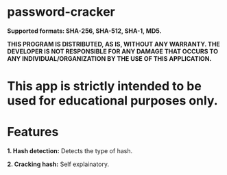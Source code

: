 # password-cracker
**Supported formats: SHA-256, SHA-512, SHA-1, MD5.**

**THIS PROGRAM IS DISTRIBUTED, AS IS, WITHOUT ANY WARRANTY. THE DEVELOPER IS NOT RESPONSIBLE FOR ANY DAMAGE THAT OCCURS TO ANY INDIVIDUAL/ORGANIZATION BY THE USE OF THIS APPLICATION.**

# This app is strictly intended to be used for educational purposes only.
# Features
**1. Hash detection:** Detects the type of hash.

**2. Cracking hash:** Self explainatory.
